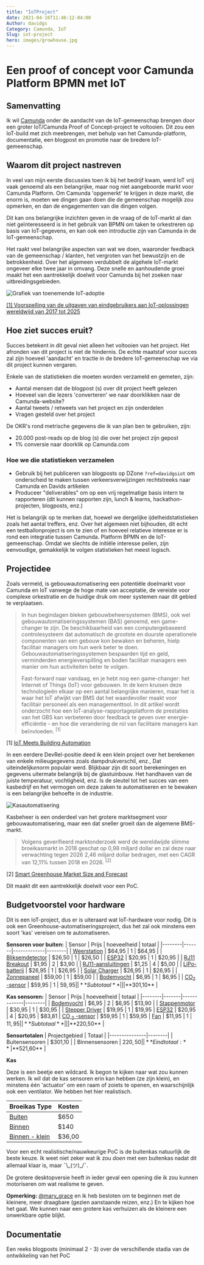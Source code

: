 ```yaml
---
title: "IoTProject"
date: 2021-04-16T11:46:12-04:00
Author: davidgs
Category: Camunda, IoT
Slug: iot-project
hero: images/growhouse.jpg
---
```


# Een proof of concept voor Camunda Platform BPMN met IoT

## Samenvatting
Ik wil [Camunda](https://camunda.com?ref=davidgsiot) onder de aandacht van de IoT-gemeenschap brengen door een groter IoT/Camunda Proof of Concept-project te voltooien. Dit zou een IoT-build met zich meebrengen, met behulp van het Camunda-platform, documentatie, een blogpost en promotie naar de bredere IoT-gemeenschap.

## Waarom dit project nastreven
In veel van mijn eerste discussies toen ik bij het bedrijf kwam, werd IoT vrij vaak genoemd als een belangrijke, maar nog niet aangeboorde markt voor Camunda Platform. Om Camunda 'opgemerkt' te krijgen in deze markt, die enorm is, moeten we dingen gaan doen die de gemeenschap mogelijk zou opmerken, en dan de engagementen van die dingen volgen.

Dit kan ons belangrijke inzichten geven in de vraag of de IoT-markt al dan niet geïnteresseerd is in het gebruik van BPMN om taken te orkestreren op basis van IoT-gegevens, en kan ook een introductie zijn van Camunda in de IoT-gemeenschap.

Het raakt veel belangrijke aspecten van wat we doen, waaronder feedback van de gemeenschap / klanten, het vergroten van het bewustzijn en de betrokkenheid.
Over het algemeen verdubbelt de algehele IoT-markt ongeveer elke twee jaar in omvang. Deze snelle en aanhoudende groei maakt het een aantrekkelijk doelwit voor Camunda bij het zoeken naar uitbreidingsgebieden.

![Grafiek van toenemende IoT-adoptie](/posts/category/camunda/iot-project/images/iotGrowthChart.png)

[[1] Voorspelling van de uitgaven van eindgebruikers aan IoT-oplossingen wereldwijd van 2017 tot 2025](https://www.statista.com/statistics/976313/global-iot-market-size/)

## Hoe ziet succes eruit?
Succes betekent in dit geval niet alleen het voltooien van het project. Het afronden van dit project is niet de hindernis. De echte maatstaf voor succes zal zijn hoeveel 'aandacht' en tractie in de bredere IoT-gemeenschap we via dit project kunnen vergaren.

Enkele van de statistieken die moeten worden verzameld en gemeten, zijn:
- Aantal mensen dat de blogpost (s) over dit project heeft gelezen
- Hoeveel van die lezers 'converteren' we naar doorklikken naar de Camunda-website?
- Aantal tweets / retweets van het project en zijn onderdelen
- Vragen gesteld over het project

De OKR's rond metrische gegevens die ik van plan ben te gebruiken, zijn:
- 20.000 post-reads op de blog (s) die over het project zijn gepost
- 1% conversie naar doorklik op Camunda.com

### Hoe we die statistieken verzamelen
- Gebruik bij het publiceren van blogposts op DZone `?ref=davidgsiot` om onderscheid te maken tussen verkeersverwijzingen rechtstreeks naar Camunda en Davids artikelen
- Produceer "deliverables" om op een vrij regelmatige basis intern te rapporteren (dit kunnen rapporten zijn, lunch & learns, hackathon-projecten, blogposts, enz.)

Het is belangrijk op te merken dat, hoewel we dergelijke ijdelheidstatistieken zoals het aantal treffers, enz. Over het algemeen niet bijhouden, dit echt een testballonproject is om te zien of en hoeveel relatieve interesse er is rond een integratie tussen Camunda. Platform BPMN en de IoT-gemeenschap. Omdat we slechts de initiële interesse peilen, zijn eenvoudige, gemakkelijk te volgen statistieken het meest logisch.

## Projectidee

Zoals vermeld, is gebouwautomatisering een potentiële doelmarkt voor Camunda en IoT vanwege de hoge mate van acceptatie, de vereiste voor complexe orkestratie en de huidige druk om meer systemen naar dit gebied te verplaatsen.

> In hun begindagen bleken gebouwbeheersystemen (BMS), ook wel gebouwautomatiseringssystemen (BAS) genoemd, een game-changer te zijn. De beschikbaarheid van een computergebaseerd controlesysteem dat automatisch de grootste en duurste operationele componenten van een gebouw kon bewaken en beheren, hielp facilitair managers om hun werk beter te doen. Gebouwautomatiseringssystemen bespaarden tijd en geld, verminderden energieverspilling en boden facilitair managers een manier om hun activiteiten beter te volgen.
>
> Fast-forward naar vandaag, en je hebt nog een game-changer: het Internet of Things (IoT) voor gebouwen. In de kern kruisen deze technologieën elkaar op een aantal belangrijke manieren, maar het is waar het IoT afwijkt van BMS dat het waardevoller maakt voor facilitair personeel als een managementtool. In dit artikel wordt onderzocht hoe een IoT-analyse-rapportageplatform de prestaties van het GBS kan verbeteren door feedback te geven over energie-efficiëntie - en hoe die verandering de rol van facilitaire managers kan beïnvloeden. <sup>[1]</sup>

[1] [IoT Meets Building Automation](https://www.iotforall.com/iot-meets-building-automation)

In een eerdere DevRel-positie deed ik een klein project over het berekenen van enkele milieugegevens zoals dampdrukverschil, enz., Dat uiteindelijk*enorm* populair werd. Blijkbaar zijn dit soort berekeningen en gegevens uitermate belangrijk bij de glastuinbouw. Het handhaven van de juiste temperatuur, vochtigheid, enz. Is de sleutel tot het succes van een kasbedrijf en het vermogen om deze zaken te automatiseren en te bewaken is een belangrijke behoefte in de industrie.

![Kasautomatisering](/posts/category/camunda/iot-project/images/smart-greenhouse-overview-01.png)

Kasbeheer is een onderdeel van het grotere marktsegment voor gebouwautomatisering, maar een dat sneller groeit dan de algemene BMS-markt.

> Volgens geverifieerd marktonderzoek werd de wereldwijde slimme broeikasmarkt in 2018 geschat op 0,98 miljard dollar en zal deze naar verwachting tegen 2026 2,46 miljard dollar bedragen, met een CAGR van 12,11% tussen 2018 en 2026. <sup>[2]</sup>

[2] [Smart Greenhouse Market Size and Forecast](https://www.verifiedmarketresearch.com/product/global-smart-greenhouse-market-size-and-forecast-to-2025/)

Dit maakt dit een aantrekkelijk doelwit voor een PoC.

## Budgetvoorstel voor hardware

Dit is een IoT-project, dus er is uiteraard wat IoT-hardware voor nodig. Dit is ook een Greenhouse-automatiseringsproject, dus het zal ook minstens een soort 'kas' vereisen om te automatiseren.

**Sensoren voor buiten:**
| Sensor | Prijs | hoeveelheid | totaal |
|--------|-------|-------------|--------|
|​ [Weerstation](https://www.sparkfun.com/products/15901) | $64,95 | 1 | $64,95 |
| [Bliksemdetector](https://www.sparkfun.com/products/15441) | $26,50 | 1 | $26,50 |
| [ESP32](https://www.sparkfun.com/products/17381) | $20,95 | 1 | $20,95 |
| [RJ11 Breakout](https://www.sparkfun.com/products/14021) | $1,95 | 2 | $3,90 |
| [RJ11-aansluitingen](https://www.sparkfun.com/products/132) | $1,25 | 4 | $5,00 |
| [LiPo-batterij](https://www.sparkfun.com/products/13856) | $26,95 | 1 | $26,95 |
| [Solar Charger](https://www.sparkfun.com/products/12885) | $26,95 | 1 | $26,95 |
| [Zonnepaneel](https://www.sparkfun.com/products/13783) | $59,00 | 1 | $59,00 |
| [Bodemvocht](https://www.sparkfun.com/products/13637) | $6,95 | 1 | $6,95 |
| [CO<sub>2</sub> -sensor](https://www.sparkfun.com/products/15112) | $59,95 | 1 | $59,95 |
|**Subtotaal** | | | **$301,10** |



**Kas sensoren:**
| Sensor | Prijs | hoeveelheid | totaal |
|--------|-------|-------------|--------|
| [Bodemvocht](https://www.sparkfun.com/products/13637) | $6,95 | 2 | $6,95 | $13,90 |
| [Stappenmotor](https://www.sparkfun.com/products/13656) | $30,95 | 1 | $30,95 |
| [Stepper Driver](https://www.sparkfun.com/products/16836) | $19,95 | 1 | $19,95 |
​[ESP32](https://www.sparkfun.com/products/17381) | $20,95 | 4 | $20,95 | $83,81 |
​[CO <sub>2</sub> -sensor](https://www.sparkfun.com/products/15112) | $59,95 | 1 | $59,95 |
​[Fan](https://www.sparkfun.com/products/15708) | $11,95 | 1 | $11,95|
| **Subtotaal** | | | **$220,50** |


**Sensortotalen**
| Projectgebied | Totaal |
|---------------|--------|
| Buitensensoren | $301,10 |
| Binnensensoren | $220,50 |
| **Eindtotaal:** | **$521,60** |


**Kas**

Deze is een beetje een wildcard. Ik begon te kijken naar wat zou kunnen werken. Ik wil dat de kas sensoren erin kan hebben (ze zijn klein), en minstens één 'actuator' om een raam of zoiets te openen, en waarschijnlijk ook een ventilator. We hebben het hier realistisch.

| Broeikas Type | Kosten |
|---------------|--------|
| ​[Buiten](https://www.worldofgreenhouses.com/products/hybrid-greenhouse-series) | $650 |
| [Binnen](https://www.hpotter.com/buy-terrariums/h-potter-terrarium-classic-wardian-case-for-plants) | $140 |
| [Binnen - klein](https://www.amazon.com/Purzest-Terrarium-Geometric-Tabletop-Succulent) | $36,00 |


Voor een echt realistische/nauwkeurige PoC is de buitenkas natuurlijk de beste keuze. Ik weet niet zeker wat ik zou _doen_ met een buitenkas nadat dit allemaal klaar is, maar ¯\\\_(ツ)\_/¯.

De grotere desktopversie heeft in ieder geval een opening die ik zou kunnen motoriseren om wat realisme te geven.

**Opmerking:** [@mary_grace](https://twitter.com/mary_grace) en ik heb besloten om te beginnen met de kleinere, meer draagbare (gezien aanstaande reizen, enz.) En te kijken hoe het gaat. We kunnen naar een grotere kas verhuizen als de kleinere een onwerkbare optie blijkt.

## Documentatie
Een reeks blogposts (minimaal 2 - 3) over de verschillende stadia van de ontwikkeling van het PoC
